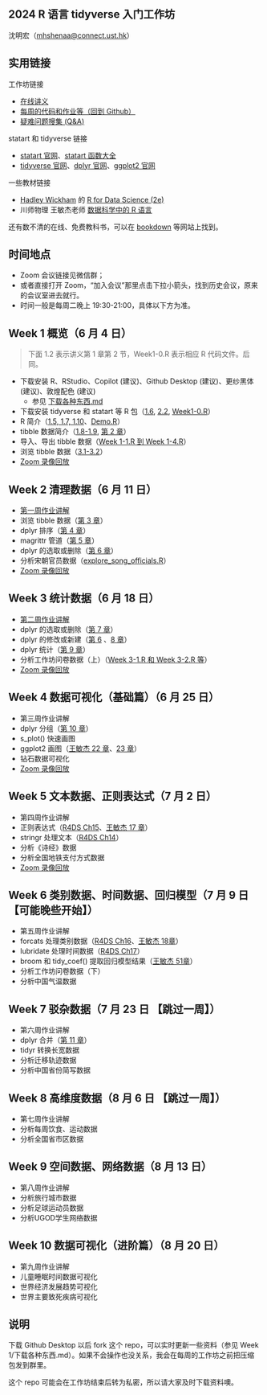 ## 2024 R 语言 tidyverse 入门工作坊

<!-- [点击回到 Github](https://github.com/socimh/2024-Summer-R-Workshop) -->

沈明宏（[mhshenaa\@connect.ust.hk](mailto:mhshenaa@connect.ust.hk)）

## 实用链接

工作坊链接

-   [在线讲义](https://socimh.github.io/intro2tidy/)
-   [每周的代码和作业等（回到 Github）](https://github.com/socimh/2024-Summer-R-Workshop)
-   [疑难问题搜集 (Q&A)](https://docs.qq.com/doc/DZWdQREVuUEtTV0l4?scene=45af37bc0fcf6a8f5e1ec050JkZHs1)

statart 和 tidyverse 链接

-   [statart 官网](https://socimh.github.io/statart/index.html)、[statart 函数大全](https://socimh.github.io/statart/reference/index.html)
-   [tidyverse 官网](https://www.tidyverse.org/packages/)、[dplyr 官网](https://dplyr.tidyverse.org/)、[ggplot2 官网](https://ggplot2.tidyverse.org/)

一些教材链接

-   [Hadley Wickham](https://hadley.nz/) 的 [R for Data Science (2e)](https://r4ds.hadley.nz/) <!-- 北大数学 李东风老师 [R 语言教程](https://www.math.pku.edu.cn/teachers/lidf/docs/Rbook/html/_Rbook/index.html) -->
-   川师物理 王敏杰老师 [数据科学中的 R 语言](https://bookdown.org/wangminjie/R4DS/author.html)

还有数不清的在线、免费教科书，可以在 [bookdown](https://bookdown.org/home/archive/) 等网站上找到。

## 时间地点

-   Zoom 会议链接见微信群；
-   或者直接打开 Zoom，“加入会议”那里点击下拉小箭头，找到历史会议，原来的会议室进去就行。
-   时间一般是每周二晚上 19:30-21:00，具体以下方为准。

## Week 1 概览（6 月 4 日）

> 下面 1.2 表示讲义第 1 章第 2 节，Week1-0.R 表示相应 R 代码文件。后同。

-   下载安装 R、RStudio、Copilot (建议)、Github Desktop (建议)、更纱黑体 (建议)、敦煌配色 (建议)
    -   参见 [下载各种东西.md](https://github.com/socimh/2024-Summer-R-Workshop/blob/main/Week%201/%E4%B8%8B%E8%BD%BD%E5%90%84%E7%A7%8D%E4%B8%9C%E8%A5%BF.md)
-   下载安装 tidyverse 和 statart 等 R 包（[1.6](https://socimh.github.io/intro2tidy/intro.html), [2.2](https://socimh.github.io/intro2tidy/tibble.html), [Week1-0.R](https://github.com/socimh/2024-Summer-R-Workshop/blob/main/Week%201/Week1-0.%20install_packages.R)）
-   R 简介（[1.5, 1.7, 1.10](https://socimh.github.io/intro2tidy/intro.html)、[Demo.R](https://github.com/socimh/2024-Summer-R-Workshop/blob/main/Week%201/Week%201.%20Demo.R)）
-   tibble 数据简介（[1.8-1.9](https://socimh.github.io/intro2tidy/intro.html), [第 2 章](https://socimh.github.io/intro2tidy/tibble.html)）
-   导入、导出 tibble 数据（[Week 1-1.R 到 Week 1-4.R](https://github.com/socimh/2024-Summer-R-Workshop/tree/main/Week%201)）
-   浏览 tibble 数据（[3.1-3.2](https://socimh.github.io/intro2tidy/dplyr-skim.html)）
-   [Zoom 录像回放](https://hkust.zoom.us/rec/share/BctFpkiuSJ-Fu_My1Iu4FZjspod3VcfE2hc8B8Llf2VXzjyNbvurA4cLjx_09zkw.u9NJYutAgH8op6MG)

## Week 2 清理数据（6 月 11 日）

-   [第一周作业讲解](https://github.com/socimh/2024-Summer-R-Workshop/blob/main/Week%201/Week%201%20Assignment/Week1%20Assignment%20Solution.R)
-   浏览 tibble 数据（[第 3 章](https://socimh.github.io/intro2tidy/dplyr-skim.html)）
-   dplyr 排序（[第 4 章](https://socimh.github.io/intro2tidy/dplyr-sort.html)）
-   magrittr 管道（[第 5 章](https://socimh.github.io/intro2tidy/dplyr-pipe.html)）
-   dplyr 的选取或删除（[第 6 章](https://socimh.github.io/intro2tidy/dplyr-grammar.html)）
-   分析宋朝官员数据（[explore_song_officials.R](https://github.com/socimh/2024-Summer-R-Workshop/blob/main/Week%202/explore_Song_officials.R)）
-   [Zoom 录像回放](https://hkust.zoom.us/rec/share/2Cx0Gtdakqu7yJu17TcsRHJUOBXU02aQnMaCVpCvjGZxlECuXth9Gj3OgbSnpQiL.j6BskjhHfKlC-fBl)

## Week 3 统计数据（6 月 18 日）

-   [第二周作业讲解](https://github.com/socimh/2024-Summer-R-Workshop/blob/main/Week%202/Week%202%20Assignment/Week2%20Assignment%20Solution.R)
-   dplyr 的选取或删除（[第 7 章](https://socimh.github.io/intro2tidy/dplyr-select.html)）
-   dplyr 的修改或新建（[第 6](https://socimh.github.io/intro2tidy/dplyr-grammar.html) 、[8 章](https://socimh.github.io/intro2tidy/dplyr-mutate.html)）
-   dplyr 统计（[第 9 章](https://socimh.github.io/intro2tidy/dplyr-stat.html)）
-   分析工作坊问卷数据（上）（[Week 3-1.R 和 Week 3-2.R 等](https://github.com/socimh/2024-Summer-R-Workshop/tree/main/Week%203)）
-   [Zoom 录像回放](https://hkust.zoom.us/rec/share/c8RFitwNXUyxM8MRbmcLDL0qmWqPlMA1iH-eyHifK8yl2p10OwJpnySfMgNb65cS.Fg8sUFwgyaqos3ew)

## Week 4 数据可视化（基础篇）（6 月 25 日）

-   第三周作业讲解
-   dplyr 分组（[第 10 章](https://socimh.github.io/intro2tidy/dplyr-group.html)）
-   s_plot() 快速画图
-   ggplot2 画图（[王敏杰 22 章](https://bookdown.org/wangminjie/R4DS/tidyverse-ggplot2-geom.html)、[23 章](https://bookdown.org/wangminjie/R4DS/tidyverse-ggplot2-scales.html)）
-   钻石数据可视化
-   [Zoom 录像回放](https://hkust.zoom.us/rec/share/bQ2yYwWnKJ6Ng60yUnEXaj-8T43NHJaBKVJVsizWzndIdEqxMhWLRmTcNOZHctDm.9IEfH2V9g-kKONxv)

## Week 5 文本数据、正则表达式（7 月 2 日）

-   第四周作业讲解
-   正则表达式（[R4DS Ch15](https://r4ds.hadley.nz/regexps)、[王敏杰 17 章](https://bookdown.org/wangminjie/R4DS/tidyverse-stringr.html)）
-   stringr 处理文本（[R4DS Ch14](https://r4ds.hadley.nz/strings.html)）
-   分析《诗经》数据
-   分析全国地铁支付方式数据
-   [Zoom 录像回放](https://hkust.zoom.us/rec/share/xqBg8WBZIw3a9XlDmQh5dRK9bGCSys8cq8Hs_5roVsrNsk6SO_t_N-D-rdWsAVvF.eS81LV9CgQUzM7L1)

## Week 6 类别数据、时间数据、回归模型（7 月 9 日 【可能晚些开始】）

-   第五周作业讲解
-   forcats 处理类别数据（[R4DS Ch16](https://r4ds.hadley.nz/factors)、[王敏杰 18章](https://bookdown.org/wangminjie/R4DS/tidyverse-forcats.html)）
-   lubridate 处理时间数据（[R4DS Ch17](https://r4ds.hadley.nz/datetimes)）
-   broom 和 tidy_coef() 提取回归模型结果（[王敏杰 51章](https://bookdown.org/wangminjie/R4DS/tidystats-broom.html)）
-   分析工作坊问卷数据（下）
-   分析中国气温数据

## Week 7 驳杂数据（7 月 23 日 【跳过一周】）

-   第六周作业讲解
-   dplyr 合并（[第 11 章](https://socimh.github.io/intro2tidy/dplyr-join.html)）
-   tidyr 转换长宽数据
-   分析迁移轨迹数据
-   分析中国省份简写数据

## Week 8 高维度数据（8 月 6 日 【跳过一周】）

-   第七周作业讲解
-   分析每周饮食、运动数据
-   分析全国省市区数据

## Week 9 空间数据、网络数据（8 月 13 日）

-   第八周作业讲解
-   分析旅行城市数据
-   分析足球运动员数据
-   分析UGOD学生网络数据

## Week 10 数据可视化（进阶篇）（8 月 20 日）

-   第九周作业讲解
-   儿童睡眠时间数据可视化
-   世界经济发展趋势可视化
-   世界主要致死疾病可视化

## 说明

下载 Github Desktop 以后 fork 这个 repo，可以实时更新一些资料（参见 Week 1/下载各种东西.md）。如果不会操作也没关系，我会在每周的工作坊之前把压缩包发到群里。

这个 repo 可能会在工作坊结束后转为私密，所以请大家及时下载资料噢。
